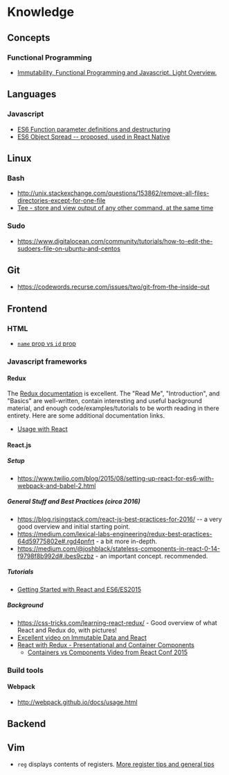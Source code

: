 # Knowledge

## Concepts
### Functional Programming
- [Immutability, Functional Programming and Javascript. Light Overview.](https://auth0.com/blog/intro-to-immutable-js/)
## Languages
### Javascript

- [ES6 Function parameter definitions and destructuring](http://stackoverflow.com/questions/30862988/function-parameter-definitions-in-es6)
- [ES6 Object Spread -- proposed, used in React Native](http://redux.js.org/docs/recipes/UsingObjectSpreadOperator.html)


## Linux
### Bash
- http://unix.stackexchange.com/questions/153862/remove-all-files-directories-except-for-one-file
- [Tee - store and view output of any other command, at the same time](http://linux.101hacks.com/unix/tee-command-examples/)

### Sudo
- https://www.digitalocean.com/community/tutorials/how-to-edit-the-sudoers-file-on-ubuntu-and-centos

## Git
- https://codewords.recurse.com/issues/two/git-from-the-inside-out

## Frontend

### HTML

- [`name` prop vs `id` prop](http://stackoverflow.com/questions/7470268/html-input-name-vs-id)

### Javascript frameworks

#### Redux
The [Redux documentation](http://redux.js.org/) is excellent. The "Read Me", "Introduction", and "Basics" are well-written, contain interesting and useful background material, and enough code/examples/tutorials to be worth reading in there entirety. Here are some additional documentation links.
- [Usage with React](http://redux.js.org/docs/basics/UsageWithReact.html)

#### React.js
##### Setup
- https://www.twilio.com/blog/2015/08/setting-up-react-for-es6-with-webpack-and-babel-2.html

##### General Stuff and Best Practices (circa 2016)
- https://blog.risingstack.com/react-js-best-practices-for-2016/ -- a very good overview and initial starting point.
- https://medium.com/lexical-labs-engineering/redux-best-practices-64d59775802e#.rgd4pnfrt - a bit more in-depth.
- https://medium.com/@joshblack/stateless-components-in-react-0-14-f9798f8b992d#.ibes9czbz - an important concept. recommended.

##### Tutorials
- [Getting Started with React and ES6/ES2015](https://blog.risingstack.com/the-react-way-getting-started-tutorial/)

##### Background
- https://css-tricks.com/learning-react-redux/ - Good overview of what React and Redux do, with pictures!
- [Excellent video on Immutable Data and React](https://www.youtube.com/watch?v=I7IdS-PbEgI)
- [React with Redux - Presentational and Container Components](https://medium.com/@dan_abramov/smart-and-dumb-components-7ca2f9a7c7d0#.nmbdhjyev)
  - [Containers vs Components Video from React Conf 2015](https://www.youtube.com/watch?v=KYzlpRvWZ6c&t=1351)

### Build tools

#### Webpack
- http://webpack.github.io/docs/usage.html

## Backend

## Vim
 - `reg` displays contents of registers. [More register tips and general tips](https://www.cs.oberlin.edu/~kuperman/help/vim/registers.html)
